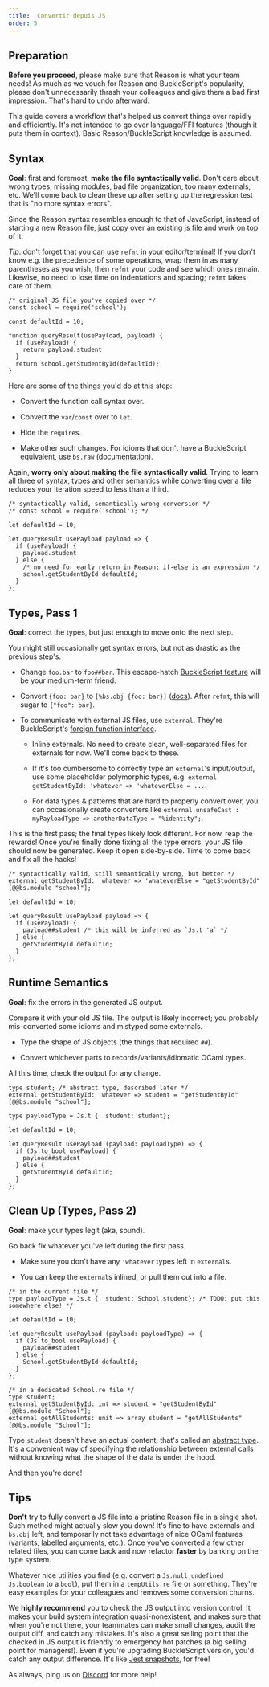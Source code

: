 ```yaml
---
title:  Convertir depuis JS
order: 5
---
```


Preparation
-------

**Before you proceed**, please make sure that Reason is what your team needs! As much as we vouch for Reason and BuckleScript's popularity, please don't unnecessarily thrash your colleagues and give them a bad first impression. That's hard to undo afterward.

This guide covers a workflow that's helped us convert things over rapidly and efficiently. It's not intended to go over language/FFI features (though it puts them in context). Basic Reason/BuckleScript knowledge is assumed.

Syntax
-------

**Goal**: first and foremost, **make the file syntactically valid**. Don't care about wrong types, missing modules, bad file organization, too many externals, etc. We'll come back to clean these up after setting up the regression test that is "no more syntax errors".

Since the Reason syntax resembles enough to that of JavaScript, instead of starting a new Reason file, just copy over an existing js file and work on top of it.

*Tip*: don't forget that you can use `refmt` in your editor/terminal! If you don't know e.g. the precedence of some operations, wrap them in as many parentheses as you wish, then `refmt` your code and see which ones remain. Likewise, no need to lose time on indentations and spacing; `refmt` takes care of them.

```reason
/* original JS file you've copied over */
const school = require('school');

const defaultId = 10;

function queryResult(usePayload, payload) {
  if (usePayload) {
    return payload.student
  }
  return school.getStudentById(defaultId);
}
```

Here are some of the things you'd do at this step:

- Convert the function call syntax over.

- Convert the `var`/`const` over to `let`.

- Hide the `require`s.

- Make other such changes. For idioms that don't have a BuckleScript equivalent, use `bs.raw` ([documentation](http://bucklescript.github.io/bucklescript/Manual.html#_embedding_arbitrary_js_code_as_an_expression)).

Again, **worry only about making the file syntactically valid**. Trying to learn all three of syntax, types and other semantics while converting over a file reduces your iteration speed to less than a third.

```reason
/* syntactically valid, semantically wrong conversion */
/* const school = require('school'); */

let defaultId = 10;

let queryResult usePayload payload => {
  if (usePayload) {
    payload.student
  } else {
    /* no need for early return in Reason; if-else is an expression */
    school.getStudentById defaultId;
  }
};
```

Types, Pass 1
-------

**Goal**: correct the types, but just enough to move onto the next step.

You might still occasionally get syntax errors, but not as drastic as the previous step's.

- Change `foo.bar` to `foo##bar`. This escape-hatch [BuckleScript feature](http://bucklescript.github.io/bucklescript/Manual.html#_how_to_consume_js_property_and_methods) will be your medium-term friend.

- Convert `{foo: bar}` to `[%bs.obj {foo: bar}]` ([docs](http://bucklescript.github.io/bucklescript/Manual.html#_create_js_objects_using_bs_obj)). After `refmt`, this will sugar to `{"foo": bar}`.

- To communicate with external JS files, use `external`. They're BuckleScript's [foreign function interface](http://bucklescript.github.io/bucklescript/Manual.html#_ffi).

  - Inline externals. No need to create clean, well-separated files for externals for now. We'll come back to these.

  - If it's too cumbersome to correctly type an `external`'s input/output, use some placeholder polymorphic types, e.g. `external getStudentById: 'whatever => 'whateverElse = ...`.

  - For data types & patterns that are hard to properly convert over, you can occasionally create converters like `external unsafeCast : myPayloadType => anotherDataType = "%identity";`.

This is the first pass; the final types likely look different. For now, reap the rewards! Once you're finally done fixing all the type errors, your JS file should now be generated. Keep it open side-by-side. Time to come back and fix all the hacks!

```reason
/* syntactically valid, still semantically wrong, but better */
external getStudentById: 'whatever => 'whateverElse = "getStudentById" [@@bs.module "school"];

let defaultId = 10;

let queryResult usePayload payload => {
  if (usePayload) {
    payload##student /* this will be inferred as `Js.t 'a` */
  } else {
    getStudentById defaultId;
  }
};
```

Runtime Semantics
-------

**Goal**: fix the errors in the generated JS output.

Compare it with your old JS file. The output is likely incorrect; you probably mis-converted some idioms and mistyped some externals.

- Type the shape of JS objects (the things that required `##`).

- Convert whichever parts to records/variants/idiomatic OCaml types.

All this time, check the output for any change.

```reason
type student; /* abstract type, described later */
external getStudentById: 'whatever => student = "getStudentById" [@@bs.module "school"];

type payloadType = Js.t {. student: student};

let defaultId = 10;

let queryResult usePayload (payload: payloadType) => {
  if (Js.to_bool usePayload) {
    payload##student
  } else {
    getStudentById defaultId;
  }
};
```

Clean Up (Types, Pass 2)
-------

**Goal**: make your types legit (aka, sound).

Go back fix whatever you've left during the first pass.

- Make sure you don't have any `'whatever` types left in `external`s.

- You can keep the `external`s inlined, or pull them out into a file.


```reason
/* in the current file */
type payloadType = Js.t {. student: School.student}; /* TODO: put this somewhere else! */

let defaultId = 10;

let queryResult usePayload (payload: payloadType) => {
  if (Js.to_bool usePayload) {
    payload##student
  } else {
    School.getStudentById defaultId;
  }
};
```

```reason
/* in a dedicated School.re file */
type student;
external getStudentById: int => student = "getStudentById" [@@bs.module "School"];
external getAllStudents: unit => array student = "getAllStudents" [@@bs.module "School"];
```

Type `student` doesn't have an actual content; that's called an [abstract type](#modules-signatures). It's a convenient way of specifying the relationship between external calls without knowing what the shape of the data is under the hood.

And then you're done!


Tips
-------

**Don't** try to fully convert a JS file into a pristine Reason file in a single shot. Such method might actually slow you down! It's fine to have externals and `bs.obj` left, and temporarily not take advantage of nice OCaml features (variants, labelled arguments, etc.). Once you've converted a few other related files, you can come back and now refactor **faster** by banking on the type system.

Whatever nice utilities you find (e.g. convert a `Js.null_undefined Js.boolean` to a `bool`), put them in a `tempUtils.re` file or something. They're easy examples for your colleagues and removes some conversion churns.

We **highly recommend** you to check the JS output into version control. It makes your build system integration quasi-nonexistent, and makes sure that when you're not there, your teammates can make small changes, audit the output diff, and catch any mistakes. It's also a great selling point that the checked in JS output is friendly to emergency hot patches (a big selling point for managers!). Even if you're upgrading BuckleScript version, you'd catch any output difference. It's like [Jest snapshots](https://facebook.github.io/jest/docs/snapshot-testing.html), for free!

As always, ping us on [Discord](https://discord.gg/reasonml) for more help!
